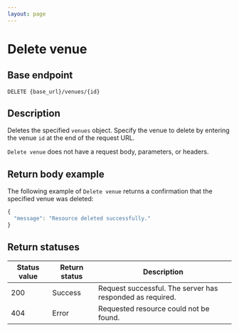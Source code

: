 ```yaml
---
layout: page
---
```


# Delete venue

## Base endpoint

```shell
DELETE {base_url}/venues/{id}
```

## Description

Deletes the specified `venues` object. Specify the venue to delete by entering the venue `id` at the end of the request URL.

`Delete venue` does not have a request body, parameters, or headers.

## Return body example

The following example of `Delete venue` returns a confirmation that the specified venue was deleted:

```js
{
  "message": "Resource deleted successfully."
}

```

## Return statuses

| Status value | Return status | Description |
| ------------- | ----------- | ----------- |
| 200 | Success | Request successful. The server has responded as required. |
| 404 | Error | Requested resource could not be found. |
